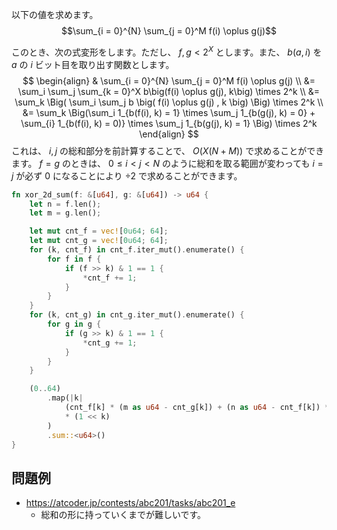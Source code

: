 以下の値を求めます。
$$\sum_{i = 0}^{N} \sum_{j = 0}^M f(i) \oplus g(j)$$

このとき、次の式変形をします。ただし、 $f, g \lt 2^X$ とします。また、 $b(a, i)$ を $a$ の $i$ ビット目を取り出す関数とします。
$$
\begin{align}
& \sum_{i = 0}^{N} \sum_{j = 0}^M f(i) \oplus g(j) \\
&= \sum_i \sum_j \sum_{k = 0}^X b\big(f(i) \oplus g(j), k\big) \times 2^k \\
&= \sum_k \Big( \sum_i \sum_j b \big( f(i) \oplus g(j) , k \big) \Big) \times 2^k \\
&= \sum_k \Big(\sum_i 1_{b(f(i), k) = 1} \times \sum_j 1_{b(g(j), k) = 0} + \sum_{i} 1_{b(f(i), k) = 0)} \times \sum_j 1_{b(g(j), k) = 1} \Big) \times 2^k
\end{align}
$$
これは、 $i, j$ の総和部分を前計算することで、 $O(X(N + M))$ で求めることができます。
$f = g$ のときは、 $0 \le i \lt j \lt N$ のように総和を取る範囲が変わっても $i = j$ が必ず $0$ になることにより $\div 2$ で求めることができます。
```Rust
fn xor_2d_sum(f: &[u64], g: &[u64]) -> u64 {
	let n = f.len();
	let m = g.len();

	let mut cnt_f = vec![0u64; 64];
	let mut cnt_g = vec![0u64; 64];
	for (k, cnt_f) in cnt_f.iter_mut().enumerate() {
		for f in f {
			if (f >> k) & 1 == 1 {
				*cnt_f += 1;
			}
		}
	}
	for (k, cnt_g) in cnt_g.iter_mut().enumerate() {
		for g in g {
			if (g >> k) & 1 == 1 {
				*cnt_g += 1;
			}
		}
	}

	(0..64)
		.map(|k| 
			(cnt_f[k] * (m as u64 - cnt_g[k]) + (n as u64 - cnt_f[k]) * cnt_g[k]) 
			* (1 << k)
		)
		.sum::<u64>()
}
```

## 問題例
- https://atcoder.jp/contests/abc201/tasks/abc201_e
	- 総和の形に持っていくまでが難しいです。